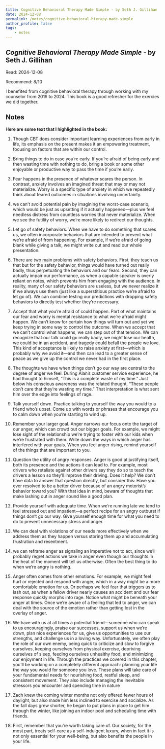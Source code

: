 ```yaml
---
title: Cognitive Behavioral Therapy Made Simple - by Seth J. Gillihan
date: 2024-12-08
permalink: /notes/cognitive-behavioral-hterapy-made-simple
author_profile: false
tags:
    - notes
---
```


## *Cognitive Behavioral Therapy Made Simple* - by Seth J. Gillihan

Read: 2024-12-08

Recommend: 8/10

I benefited from cognitive behavioral therapy through working with my counselor from 2019 to 2024. This book is a good refresher for the exercies we did together. 

## Notes

**Here are some text that I highlighted in the book:** 

1. Though CBT does consider important learning experiences from early in life, its emphasis on the present makes it an empowering treatment, focusing on factors that are within our control.

1. Bring things to do in case you’re early. If you’re afraid of being early and then wasting time with nothing to do, bring a book or some other enjoyable or productive way to pass the time if you’re early.

1. Fear happens in the presence of whatever scares the person. In contrast, anxiety involves an imagined threat that may or may not materialize.  Worry is a specific type of anxiety in which we repeatedly think about feared outcomes in situations involving uncertainty.

1. we can’t avoid potential pain by imagining the worst-case scenario, which would be just as upsetting if it actually happened—plus we feel needless distress from countless worries that never materialize. When we see the futility of worry, we’re more likely to redirect our thoughts.

1. Let go of safety behaviors. When we have to do something that scares us, we often incorporate behaviors that are intended to prevent what we’re afraid of from happening. For example, if we’re afraid of going blank while giving a talk, we might write out and read our whole presentation.

1. There are two main problems with safety behaviors. First, they teach us that but for the safety behavior, things would have turned out really badly, thus perpetuating the behaviors and our fears. Second, they can actually impair our performance, as when a capable speaker is overly reliant on notes, which prevents him from engaging with the audience.  In reality, many of our safety behaviors are useless, but we never realize it if we always use them (just like a superstitious practice we’re afraid to let go of). We can combine testing our predictions with dropping safety behaviors to directly test whether they’re necessary.

1. Accept that what you’re afraid of could happen. Part of what maintains our fear and worry is mental resistance to what we’re afraid might happen. We can’t know for certain how things will turn out and yet we keep trying in some way to control the outcome. When we accept that we can’t control what happens, we can step out of that tension. We can recognize that our talk could go really badly, we might lose our health, we could be in an accident, and tragedy could befall the people we love. This kind of acceptance is likely to raise anxiety at first—which is probably why we avoid it—and then can lead to a greater sense of peace as we give up the control we never had in the first place.

1. The thoughts we have when things don’t go our way are central to the degree of anger we feel. During Alan’s customer service experience, he had thought to himself, “This is a complete waste of my time.” Just below his conscious awareness was the related thought, “These people don’t care that they’re wasting my time.” That interpretation is what sent him over the edge into feelings of rage.

1. Talk yourself down. Practice talking to yourself the way you would to a friend who’s upset. Come up with words or phrases that encourage you to calm down when you’re starting to wind up.

1. Remember your larger goal. Anger narrows our focus onto the target of our anger, which can crowd out our bigger goals. For example, we might lose sight of the relationship we’re trying to foster with our kids when we’re frustrated with them. Write down the ways in which anger has interfered with your goals. When you feel anger rising, remind yourself of the things that are important to you.

1. Question the utility of angry responses. Anger is good at justifying itself, both its presence and the actions it can lead to. For example, most drivers who retaliate against other drivers say they do so to teach the drivers a lesson so they’ll improve their driving. Does it help? We don’t have data to answer that question directly, but consider this: Have you ever resolved to be a better driver because of an angry motorist’s behavior toward you? With that idea in mind, beware of thoughts that make lashing out in anger sound like a good plan.

1. Provide yourself with adequate time. When we’re running late we tend to feel stressed out and impatient—a perfect recipe for an angry outburst if things don’t go our way. Give yourself enough time for what you need to do to prevent unnecessary stress and anger.

1. We can deal with violations of our needs more effectively when we address them as they happen versus storing them up and accumulating frustration and resentment. 

1. we can reframe anger as signaling an imperative not to act, since we’ll probably regret actions we take in anger even though our thoughts in the heat of the moment will tell us otherwise. Often the best thing to do when we’re angry is nothing.

1. Anger often comes from other emotions. For example, we might feel hurt or rejected and respond with anger, which in a way might be a more comfortable emotion for us. Or perhaps we feel fear that triggers us to lash out, as when a fellow driver nearly causes an accident and our fear response quickly morphs into rage. Notice what might be beneath your anger at times. Once we’re aware of a feeling that led to anger, we can deal with the source of the emotion rather than getting lost in the overlay of anger.

1. We have with us at all times a potential friend—someone who can speak to us encouragingly, praise our successes, support us when we’re down, plan nice experiences for us, give us opportunities to use our strengths, and challenge us in a loving way. Unfortunately, we often play the role of our own enemy, being quick to criticize and slow to forgive ourselves, keeping ourselves from physical exercise, depriving ourselves of sleep, feeding ourselves unhealthy food, and minimizing our enjoyment in life.  Through the practices we covered in this chapter, you’ll be working on a completely different approach: planning your life the way you would for someone you love. These plans will take care of your fundamental needs for nourishing food, restful sleep, and consistent movement. They also include managing the inevitable stressors you encounter and spending time in nature

1. Zach knew the coming winter months not only offered fewer hours of daylight, but also made him less inclined to exercise and socialize. As the fall days grew shorter, he began to put plans in place to get him through the winter, like joining an indoor pool and scheduling time with friends.

1. First, remember that you’re worth taking care of. Our society, for the most part, treats self-care as a self-indulgent luxury, when in fact it is not only essential for your well-being, but also benefits the people in your life.

